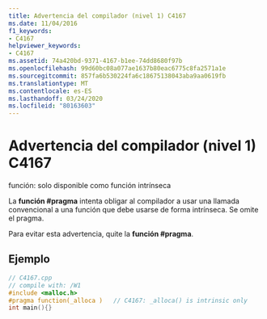 ```yaml
---
title: Advertencia del compilador (nivel 1) C4167
ms.date: 11/04/2016
f1_keywords:
- C4167
helpviewer_keywords:
- C4167
ms.assetid: 74a420bd-9371-4167-b1ee-74dd8680f97b
ms.openlocfilehash: 99d60bc08a077ae1637b80eac6775c8fa2571a1e
ms.sourcegitcommit: 857fa6b530224fa6c18675138043aba9aa0619fb
ms.translationtype: MT
ms.contentlocale: es-ES
ms.lasthandoff: 03/24/2020
ms.locfileid: "80163603"
---
```

# <a name="compiler-warning-level-1-c4167"></a>Advertencia del compilador (nivel 1) C4167

función: solo disponible como función intrínseca

La **función #pragma** intenta obligar al compilador a usar una llamada convencional a una función que debe usarse de forma intrínseca. Se omite el pragma.

Para evitar esta advertencia, quite la **función #pragma**.

## <a name="example"></a>Ejemplo

```cpp
// C4167.cpp
// compile with: /W1
#include <malloc.h>
#pragma function(_alloca )   // C4167: _alloca() is intrinsic only
int main(){}
```
